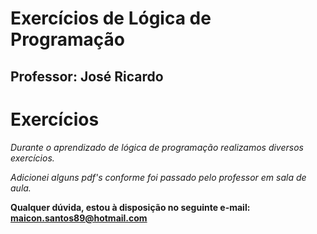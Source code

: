 # Exercícios de Lógica de Programação

## Professor: José Ricardo

# Exercícios

*Durante o aprendizado de lógica de programação realizamos diversos exercícios.*  

_Adicionei alguns pdf's conforme foi passado pelo professor em sala de aula._

**Qualquer dúvida, estou à disposição no seguinte e-mail: maicon.santos89@hotmail.com**
